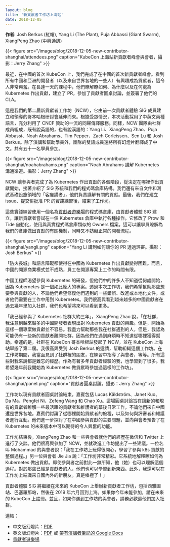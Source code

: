 ```yaml
---
layout: blog
title: '新貢獻者工作坊上海站'
date: 2018-12-05
---
```

 
<!-- 
---
layout: blog
title: 'New Contributor Workshop Shanghai'
date: 2018-12-05
---
 -->

<!--
**Authors**: Josh Berkus (Red Hat), Yang Li (The Plant), Puja Abbassi (Giant Swarm), XiangPeng Zhao (ZTE)
 -->

**作者**: Josh Berkus (紅帽), Yang Li (The Plant), Puja Abbassi (Giant Swarm), XiangPeng Zhao (中興通訊)

<!--
{{< figure src="/images/blog/2018-12-05-new-contributor-shanghai/attendees.png" caption="KubeCon Shanghai New Contributor Summit attendees. Photo by Jerry Zhang" >}}
 -->

{{< figure src="/images/blog/2018-12-05-new-contributor-shanghai/attendees.png" caption="KubeCon 上海站新貢獻者峰會與會者，攝影：Jerry Zhang" >}}

<!--
We recently completed our first New Contributor Summit in China, at the first KubeCon in China. It was very exciting to see all of the Chinese and Asian developers (plus a few folks from around the world) interested in becoming contributors. Over the course of a long day, they learned how, why, and where to contribute to Kubernetes, created pull requests, attended a panel of current contributors, and got their CLAs signed.
 -->

最近，在中國的首次 KubeCon 上，我們完成了在中國的首次新貢獻者峰會。看到所有中國和亞洲的開發者（以及來自世界各地的一些人）有興趣成為貢獻者，這令人非常興奮。在長達一天的課程中，他們瞭解瞭如何、為什麼以及在何處為 Kubernetes 作出貢獻，建立了 PR，參加了貢獻者圓桌討論，並簽署了他們的 CLA。

<!--
This was our second New Contributor Workshop (NCW), building on the one created and led by SIG Contributor Experience members in Copenhagen. Because of the audience, it was held in both Chinese and English, taking advantage of the superb simultaneous interpretation services the CNCF sponsored. Likewise, the NCW team included both English and Chinese-speaking members of the community: Yang Li, XiangPeng Zhao, Puja Abbassi, Noah Abrahams, Tim Pepper, Zach Corleissen, Sen Lu, and Josh Berkus. In addition to presenting and helping students, the bilingual members of the team translated all of the slides into Chinese. Fifty-one students attended.
 -->

這是我們的第二屆新貢獻者工作坊（NCW），它由前一次貢獻者體驗 SIG 成員建立和領導的哥本哈根研討會延伸而來。根據受眾情況，本次活動採用了中英文兩種語言，充分利用了 CNCF 贊助的一流的同聲傳譯服務。同樣，NCW 團隊由社群成員組成，既有說英語的，也有說漢語的：Yang Li、XiangPeng Zhao、Puja Abbassi、Noah Abrahams、Tim Pepper、Zach Corleissen、Sen Lu 和 Josh Berkus。除了演講和幫助學員外，團隊的雙語成員還將所有幻燈片翻譯成了中文。共有五十一名學員參加。

<!--
{{< figure src="/images/blog/2018-12-05-new-contributor-shanghai/noahabrahams.png" caption="Noah Abrahams explains Kubernetes communications channels. Photo by Jerry Zhang" >}}
 -->

{{< figure src="/images/blog/2018-12-05-new-contributor-shanghai/noahabrahams.png" caption="Noah Abrahams 講解 Kubernetes 溝通渠道。攝影：Jerry Zhang" >}}

<!--
The NCW takes participants through the stages of contributing to Kubernetes, starting from deciding where to contribute, followed by an introduction to the SIG system and our repository structure. We also have "guest speakers" from Docs and Test Infrastructure who cover contributing in those areas. We finally wind up with some hands-on exercises in filing issues and creating and approving PRs.
 -->

NCW 讓參與者完成了為 Kubernetes 作出貢獻的各個階段，從決定在哪裡作出貢獻開始，接著介紹了 SIG 系統和我們的程式碼倉庫結構。我們還有來自文件和測試基礎設施領域的「客座講者」，他們負責講解有關的貢獻。最後，我們在建立 issue、提交併批准 PR 的實踐練習後，結束了工作坊。

<!--
Those hands-on exercises use a repository known as [the contributor playground](https://github.com/kubernetes-sigs/contributor-playground), created by SIG Contributor Experience as a place for new contributors to try out performing various actions on a Kubernetes repo. It has modified Prow and Tide automation, uses Owners files like in the real repositories. This lets students learn how the mechanics of contributing to our repositories work without disrupting normal development.
 -->

這些實踐練習使用一個名為[貢獻者遊樂場](https://github.com/kubernetes-sigs/contributor-playground)的程式碼倉庫，由貢獻者體驗 SIG 建立，讓新貢獻者嘗試在一個 Kubernetes 倉庫中執行各種操作。它修改了 Prow 和 Tide 自動化，使用與真實程式碼倉庫類似的 Owners 檔案。這可以讓學員瞭解為我們的倉庫做出貢獻的有關機制，同時又不妨礙正常的開發流程。

<!--
{{< figure src="/images/blog/2018-12-05-new-contributor-shanghai/yangli.png" caption="Yang Li talks about getting your PRs reviewed. Photo by Josh Berkus" >}}
 -->

{{< figure src="/images/blog/2018-12-05-new-contributor-shanghai/yangli.png" caption="Yang Li 講到如何讓你的 PR 透過評審。攝影：Josh Berkus" >}}

<!--
Both the "Great Firewall" and the language barrier prevent contributing Kubernetes from China from being straightforward. What's more, because open source business models are not mature in China, the time for employees work on open source projects is limited.
 -->

「防火長城」和語言障礙都使得在中國為 Kubernetes 作出貢獻變得困難。而且，中國的開源商業模式並不成熟，員工在開源專案上工作的時間有限。

<!--
Chinese engineers are eager to participate in the development of Kubernetes, but many of them don't know where to start since Kubernetes is such a large project. With this workshop, we hope to help those who want to contribute, whether they wish to fix some bugs they encountered, improve or localize documentation, or they need to work with Kubernetes at their work. We are glad to see more and more Chinese contributors joining the community in the past few years, and we hope to see more of them in the future.
 -->

中國工程師渴望參與 Kubernetes 的研發，但他們中的許多人不知道從何處開始，因為 Kubernetes 是一個如此龐大的專案。透過本次工作坊，我們希望幫助那些想要參與貢獻的人，不論他們希望修復他們遇到的一些錯誤、改進或本地化文件，或者他們需要在工作中用到 Kubernetes。我們很高興看到越來越多的中國貢獻者在過去幾年里加入社群，我們也希望將來可以看到更多。

<!--
"I have been participating in the Kubernetes community for about three years," said XiangPeng Zhao. "In the community, I notice that more and more Chinese developers are showing their interest in contributing to Kubernetes. However, it's not easy to start contributing to such a project. I tried my best to help those who I met in the community, but I think there might still be some new contributors leaving the community due to not knowing where to get help when in trouble. Fortunately, the community initiated NCW at KubeCon Copenhagen and held a second one at KubeCon Shanghai. I was so excited to be invited by Josh Berkus to help organize this workshop. During the workshop, I met community friends in person, mentored attendees in the exercises, and so on. All of this was a memorable experience for me. I also learned a lot as a contributor who already has years of contributing experience. I wish I had attended such a workshop when I started contributing to Kubernetes years ago."
 -->

「我已經參與了 Kubernetes 社群大約三年」，XiangPeng Zhao 說，「在社群，我注意到越來越多的中國開發者表現出對 Kubernetes 貢獻的興趣。但是，開始為這樣一個專案做貢獻並不容易。我盡力幫助那些我在社群遇到的人，但是，我認為可能仍有一些新的貢獻者離開社群，因為他們在遇到麻煩時不知道從哪裡獲得幫助。幸運的是，社群在 KubeCon 哥本哈根站發起了 NCW，並在 KubeCon 上海站舉辦了第二屆。我很高興受到 Josh Berkus 的邀請，幫助組織這個工作坊。在工作坊期間，我當面見到了社群裡的朋友，在練習中指導了與會者，等等。所有這些對我來說都是難忘的經歷。作為有著多年貢獻者經驗的我，也學習到了很多。我希望幾年前我開始為 Kubernetes 做貢獻時參加過這樣的工作坊」。

<!--
{{< figure src="/images/blog/2018-12-05-new-contributor-shanghai/panel.png" caption="Panel of contributors. Photo by Jerry Zhang" >}}
 -->

{{< figure src="/images/blog/2018-12-05-new-contributor-shanghai/panel.png" caption="貢獻者圓桌討論。攝影：Jerry Zhang" >}}

<!--
The workshop ended with a panel of current contributors, featuring Lucas Käldström, Janet Kuo, Da Ma, Pengfei Ni, Zefeng Wang, and Chao Xu. The panel aimed to give both new and current contributors a look behind the scenes on the day-to-day of some of the most active contributors and maintainers, both from China and around the world. Panelists talked about where to begin your contributor's journey, but also how to interact with reviewers and maintainers. They further touched upon the main issues of contributing from China and gave attendees an outlook into exciting features they can look forward to in upcoming releases of Kubernetes.
 -->

工作坊以現有貢獻者圓桌討論結束，嘉賓包括 Lucas Käldström、Janet Kuo、Da Ma、Pengfei Ni、Zefeng Wang 和 Chao Xu。這場圓桌討論旨在讓新的和現有的貢獻者瞭解一些最活躍的貢獻者和維護者的幕後日常工作，不論他們來自中國還是世界各地。嘉賓們討論了從哪裡開始貢獻者的旅程，以及如何與評審者和維護者進行互動。他們進一步探討了在中國參與貢獻的主要問題，並向與會者預告了在 Kubernetes 的未來版本中可以期待的令人興奮的功能。

<!--
After the workshop, XiangPeng Zhao chatted with some attendees on WeChat and Twitter about their experiences. They were very glad to have attended the NCW and had some suggestions on improving the workshop. One attendee, Mohammad, said, "I had a great time at the workshop and learned a lot about the entire process of k8s for a contributor." Another attendee, Jie Jia, said, "The workshop was wonderful. It systematically explained how to contribute to Kubernetes. The attendee could understand the process even if s/he knew nothing about that before. For those who were already contributors, they could also learn something new. Furthermore, I could make new friends from inside or outside of China in the workshop. It was awesome!"
 -->

工作坊結束後，XiangPeng Zhao 和一些與會者就他們的經歷在微信和 Twitter 上進行了交談。他們很高興參加了 NCW，並就改進工作坊提出了一些建議。一位名叫 Mohammad 的與會者說：「我在工作坊上玩得很開心，學習了參與 k8s 貢獻的整個過程。」另一位與會者 Jie Jia 說：「工作坊非常精彩。它系統地解釋瞭如何為 Kubernetes 做出貢獻。即使參與者之前對此一無所知，他（她）也可以理解這個過程。對於那些已經是貢獻者的人，他們也可以學習到新東西。此外，我還可以在工作坊上結識來自國內外的新朋友。真是棒極了！」

<!--
SIG Contributor Experience will continue to run New Contributor Workshops at each upcoming KubeCon, including Seattle, Barcelona, and the return to Shanghai in June 2019. If you failed to get into one this year, register for one at a future KubeCon. And, when you meet an NCW attendee, make sure to welcome them to the community.
 -->

貢獻者體驗 SIG 將繼續在未來的 KubeCon 上舉辦新貢獻者工作坊，包括西雅圖站、巴塞羅那站，然後在 2019 年六月回到上海。如果你今年未能參加，請在未來的 KubeCon 上註冊。並且，如果你遇到工作坊的與會者，請務必歡迎他們加入社群。

<!--
Links:
 -->

連結：

<!--
* English versions of the slides: [PDF](https://gist.github.com/jberkus/889be25c234b01761ce44eccff816380#file-kubernetes-shanghai-english-pdf) or [Google Docs with speaker notes](https://docs.google.com/presentation/d/1l5f_iAFsKg50LFq3N80KbZKUIEL_tyCaUoWPzSxColo/edit?usp=sharing)
* Chinese version of the slides: [PDF](https://gist.github.com/jberkus/889be25c234b01761ce44eccff816380#file-kubernetes-shanghai-cihinese-pdf)
* [Contributor playground](https://github.com/kubernetes-sigs/contributor-playground)
 -->

* 中文版幻燈片：[PDF](https://gist.github.com/jberkus/889be25c234b01761ce44eccff816380#file-kubernetes-shanghai-cihinese-pdf)
* 英文版幻燈片：[PDF](https://gist.github.com/jberkus/889be25c234b01761ce44eccff816380#file-kubernetes-shanghai-english-pdf) 或 [帶有演講者筆記的 Google Docs](https://docs.google.com/presentation/d/1l5f_iAFsKg50LFq3N80KbZKUIEL_tyCaUoWPzSxColo/edit?usp=sharing)
* [貢獻者遊樂場](https://github.com/kubernetes-sigs/contributor-playground)
